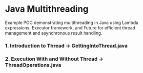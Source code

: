 # Java Multithreading
Example POC demonstrating multithreading in Java using Lambda expressions, Executor framework, and Future for efficient thread management and asynchronous result handling.

### 1. Introduction to Thread -> GettingIntoThread.java
### 2. Execution With and Without Thread -> ThreadOperations.java
